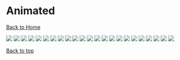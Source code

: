 # Animated

[Back to Home](https://github.com/RickyFoots/Wallpapers/tree/main)

</h1>

<img src="https://github.com/RickyFoots/Wallpapers/blob/main/Collection/Animated/28a1e36191eb43fae5347624b17edf10.gif">

<img src="https://github.com/RickyFoots/Wallpapers/blob/main/Collection/Animated/3512803(1).gif">

<img src="https://github.com/RickyFoots/Wallpapers/blob/main/Collection/Animated/4.gif">

<img src="https://github.com/RickyFoots/Wallpapers/blob/main/Collection/Animated/anime-school-girl-watching-the-sky-at-the-train-station-moewalls-com.mp4">

<img src="https://github.com/RickyFoots/Wallpapers/blob/main/Collection/Animated/berserk-manga-eclipse-moewalls-com.mp4">

<img src="https://github.com/RickyFoots/Wallpapers/blob/main/Collection/Animated/box.gif">

<img src="https://github.com/RickyFoots/Wallpapers/blob/main/Collection/Animated/breathe.mp4">

<img src="https://github.com/RickyFoots/Wallpapers/blob/main/Collection/Animated/c03628e7339e0d492cdd077acb6a9e8f.gif.4b63ca2ca677631f5c35f11c00ecf8b4.gif">

<img src="https://github.com/RickyFoots/Wallpapers/blob/main/Collection/Animated/city.gif">

<img src="https://github.com/RickyFoots/Wallpapers/blob/main/Collection/Animated/ezgif-1-66eeb45a6b.gif">

<img src="https://github.com/RickyFoots/Wallpapers/blob/main/Collection/Animated/fireplace.gif">

<img src="https://github.com/RickyFoots/Wallpapers/blob/main/Collection/Animated/hawthorn.mp4">

<img src="https://github.com/RickyFoots/Wallpapers/blob/main/Collection/Animated/moon.gif">

<img src="https://github.com/RickyFoots/Wallpapers/blob/main/Collection/Animated/sailor-moon-window.gif">

<img src="https://github.com/RickyFoots/Wallpapers/blob/main/Collection/Animated/yellow-forest.gif">

<img src="https://github.com/RickyFoots/Wallpapers/blob/main/Collection/Animated/cherry-blossom.gif">

<img src="https://github.com/RickyFoots/Wallpapers/blob/main/Collection/Animated/cherry-blossom-alt.gif">

<img src="https://github.com/RickyFoots/Wallpapers/blob/main/Collection/Animated/dsouls.gif">

<img src="https://github.com/RickyFoots/Wallpapers/blob/main/Collection/Animated/megalithiccat-jap-music.gif">

<img src="https://github.com/RickyFoots/Wallpapers/blob/main/Collection/Animated/retro2_live.gif">

<img src="https://github.com/RickyFoots/Wallpapers/blob/main/Collection/Animated/megalithiccat-spirited-asway-1.gif">

<img src="https://github.com/RickyFoots/Wallpapers/blob/main/Collection/Animated/mukai-kof-2003.gif">

<img src="https://github.com/RickyFoots/Wallpapers/blob/main/Collection/Animated/noon_colored_pixelated.gif">

[Back to top](#Top)